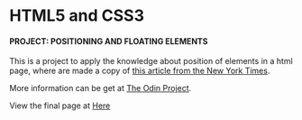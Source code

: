 # HTML5 and CSS3
#### PROJECT: POSITIONING AND FLOATING ELEMENTS

This is a project to apply the knowledge about position of elements in a html page,
where are made a copy of [this article from the New York Times]( http://www.nytimes.com/2014/03/18/science/space/detection-of-waves-in-space-buttresses-landmark-theory-of-big-bang.html?_r=0).

More information can be get at [The Odin Project](https://www.theodinproject.com/lessons/positioning-and-floating-elements).

View the final page at [Here](http://htmlpreview.github.io/?https://github.com/fcarlosdev/the_odin_project/blob/master/nyt-project/index.html)
